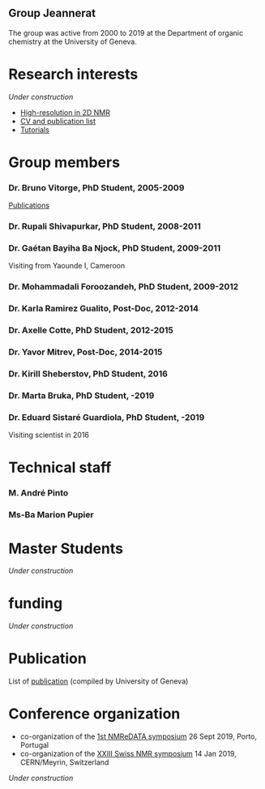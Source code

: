 ## Group Jeannerat

The group was active from 2000 to 2019 at the Department of organic chemistry at the University of Geneva.

# Research interests 
*Under construction*

- [High-resolution in 2D NMR](page2)
- [CV and publication list](page3)
- [Tutorials](page4)

# Group members 
### Dr. Bruno Vitorge, PhD Student, 2005-2009 
[Publications](PublicationsVitorge.md)
### Dr. Rupali Shivapurkar, PhD Student, 2008-2011
### Dr. Gaétan Bayiha Ba Njock, PhD Student, 2009-2011
Visiting from Yaounde I, Cameroon
### Dr. Mohammadali Foroozandeh, PhD Student, 2009-2012
### Dr. Karla Ramirez Gualito, Post-Doc, 2012-2014
### Dr. Axelle Cotte, PhD Student, 2012-2015
### Dr. Yavor Mitrev, Post-Doc, 2014-2015
### Dr. Kirill Sheberstov, PhD Student, 2016
### Dr. Marta Bruka, PhD Student, -2019
### Dr. Eduard Sistaré Guardiola, PhD Student, -2019
Visiting scientist in 2016
# Technical staff 
### M. André Pinto
### Ms-Ba Marion Pupier

# Master Students 
*Under construction*

# funding 

*Under construction*

# Publication 
List of [publication](publicationUnige) (compiled by University of Geneva) 

# Conference organization 

- co-organization of the [1st NMReDATA symposium](https://nmredata.org/wiki/Symposium2019/) 26 Sept 2019, Porto, Portugal
- co-organization of the [XXIII Swiss NMR symposium](https://indico.cern.ch/event/775177/) 14 Jan 2019, CERN/Meyrin, Switzerland

*Under construction*




